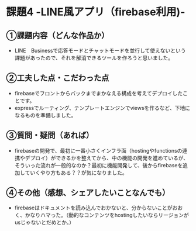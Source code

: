 # 課題4 -LINE風アプリ（firebase利用)-
## ①課題内容（どんな作品か）
- LINE　Businessで応答モードとチャットモードを並行して使えないという課題があったので、それを解消できるツールを作ろうと思いました。

## ②工夫した点・こだわった点
- firebaseでフロントからバックまでまかなえる構成を考えてデプロイしたことです。
- expressでルーティング、テンプレートエンジンでviewsを作るなど、下地になるものを準備しました。

## ③質問・疑問（あれば）
- firebaseの開発で、最初に一番小さくインフラ面（hostingやfunctionsの連携やデプロイ）ができるかを整えてから、中の機能の開発を進めているが、そういった流れが一般的なのか？最初に機能開発して、後からfirebaseを追加していくやり方もある？？が気になりました。

## ④その他（感想、シェアしたいことなんでも）
- firebaseはドキュメントを読み込んでおかないと、分からないことがおおく、かなりハマった。（動的なコンテンツをhostingしたいならリージョンがusじゃないとだめとか。）

